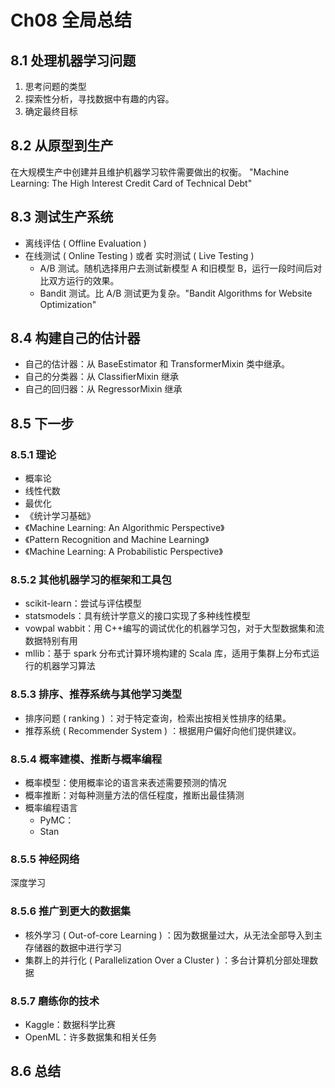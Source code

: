 # Ch08 全局总结

## 8.1 处理机器学习问题

1.  思考问题的类型
2.  探索性分析，寻找数据中有趣的内容。
3.  确定最终目标

## 8.2 从原型到生产

在大规模生产中创建并且维护机器学习软件需要做出的权衡。
"Machine Learning: The High Interest Credit Card of Technical Debt"

## 8.3 测试生产系统

-   离线评估 ( Offline Evaluation )
-   在线测试 ( Online Testing ) 或者 实时测试 ( Live Testing )
    -   A/B 测试。随机选择用户去测试新模型 A 和旧模型 B，运行一段时间后对比双方运行的效果。
    -   Bandit 测试。比 A/B 测试更为复杂。"Bandit Algorithms for Website Optimization"

## 8.4 构建自己的估计器

-   自己的估计器：从 BaseEstimator 和 TransformerMixin 类中继承。
-   自己的分类器：从 ClassifierMixin 继承
-   自己的回归器：从 RegressorMixin 继承

## 8.5 下一步

### 8.5.1 理论

-   概率论
-   线性代数
-   最优化
-   《统计学习基础》
-   《Machine Learning: An Algorithmic Perspective》
-   《Pattern Recognition and Machine Learning》
-   《Machine Learning: A Probabilistic Perspective》

### 8.5.2 其他机器学习的框架和工具包

-   scikit-learn：尝试与评估模型
-   statsmodels：具有统计学意义的接口实现了多种线性模型
-   vowpal wabbit：用 C++编写的调试优化的机器学习包，对于大型数据集和流数据特别有用
-   mllib：基于 spark 分布式计算环境构建的 Scala 库，适用于集群上分布式运行的机器学习算法

### 8.5.3 排序、推荐系统与其他学习类型

-   排序问题 ( ranking ) ：对于特定查询，检索出按相关性排序的结果。
-   推荐系统 ( Recommender System ) ：根据用户偏好向他们提供建议。

### 8.5.4 概率建模、推断与概率编程

-   概率模型：使用概率论的语言来表述需要预测的情况
-   概率推断：对每种测量方法的信任程度，推断出最佳猜测
-   概率编程语言
    -   PyMC：
    -   Stan

### 8.5.5 神经网络

深度学习

### 8.5.6 推广到更大的数据集

-   核外学习 ( Out-of-core Learning ) ：因为数据量过大，从无法全部导入到主存储器的数据中进行学习
-   集群上的并行化 ( Parallelization Over a Cluster ) ：多台计算机分部处理数据

### 8.5.7 磨练你的技术

-   Kaggle：数据科学比赛
-   OpenML：许多数据集和相关任务

## 8.6 总结
